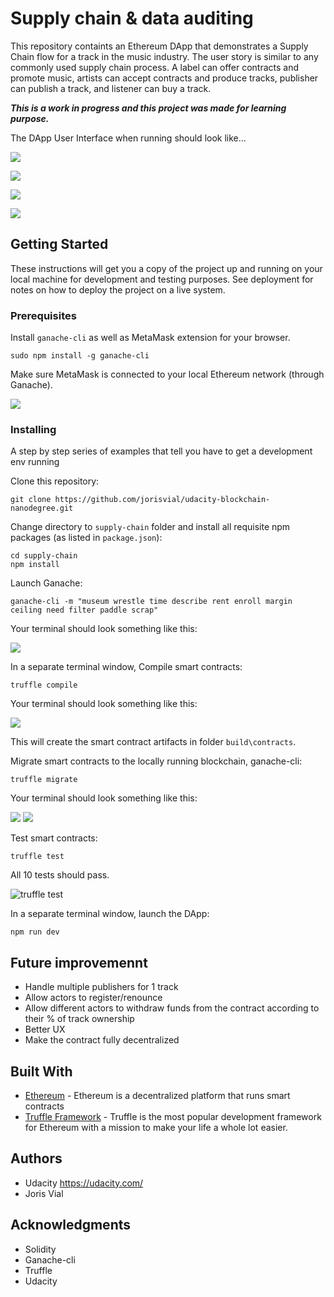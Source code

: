 # Supply chain & data auditing

This repository containts an Ethereum DApp that demonstrates a Supply Chain flow for a track in the music industry. The user story is similar to any commonly used supply chain process. A label can offer contracts and promote music, artists can accept contracts and produce tracks, publisher can publish a track, and listener can buy a track.

***This is a work in progress and this project was made for learning purpose.***

The DApp User Interface when running should look like...

![](https://github.com/jorisvial/udacity-blockchain-nanodegree/blob/readme/images/Capture.PNG)

![](https://github.com/jorisvial/udacity-blockchain-nanodegree/blob/readme/images/Capture2.PNG)

![](https://github.com/jorisvial/udacity-blockchain-nanodegree/blob/readme/images/Capture3.PNG)

![](https://github.com/jorisvial/udacity-blockchain-nanodegree/blob/readme/images/Capture4.PNG)

## Getting Started

These instructions will get you a copy of the project up and running on your local machine for development and testing purposes. See deployment for notes on how to deploy the project on a live system.

### Prerequisites

Install `ganache-cli` as well as MetaMask extension for your browser.
```
sudo npm install -g ganache-cli
```
Make sure MetaMask is connected to your local Ethereum network (through Ganache).

![](https://github.com/jorisvial/udacity-blockchain-nanodegree/blob/readme/images/Capture5.PNG)

### Installing

A step by step series of examples that tell you have to get a development env running

Clone this repository:

```
git clone https://github.com/jorisvial/udacity-blockchain-nanodegree.git
```

Change directory to ```supply-chain``` folder and install all requisite npm packages (as listed in ```package.json```):

```
cd supply-chain
npm install
```

Launch Ganache:

```
ganache-cli -m "museum wrestle time describe rent enroll margin ceiling need filter paddle scrap"
```

Your terminal should look something like this:

![](https://github.com/jorisvial/udacity-blockchain-nanodegree/blob/readme/images/Capture6.PNG)

In a separate terminal window, Compile smart contracts:

```
truffle compile
```

Your terminal should look something like this:

![](https://github.com/jorisvial/udacity-blockchain-nanodegree/blob/readme/images/Capture7.PNG)

This will create the smart contract artifacts in folder ```build\contracts```.

Migrate smart contracts to the locally running blockchain, ganache-cli:

```
truffle migrate
```

Your terminal should look something like this:

![](https://github.com/jorisvial/udacity-blockchain-nanodegree/blob/readme/images/Capture8.PNG)
![](https://github.com/jorisvial/udacity-blockchain-nanodegree/blob/readme/images/Capture9.PNG)

Test smart contracts:

```
truffle test
```

All 10 tests should pass.

![truffle test](https://github.com/jorisvial/udacity-blockchain-nanodegree/blob/readme/images/Capture10.PNG)

In a separate terminal window, launch the DApp:

```
npm run dev
```

## Future improvemennt
* Handle multiple publishers for 1 track
* Allow actors to register/renounce
* Allow different actors to withdraw funds from the contract according to their % of track ownership
* Better UX
* Make the contract fully decentralized

## Built With

* [Ethereum](https://www.ethereum.org/) - Ethereum is a decentralized platform that runs smart contracts
* [Truffle Framework](http://truffleframework.com/) - Truffle is the most popular development framework for Ethereum with a mission to make your life a whole lot easier.


## Authors

* Udacity https://udacity.com/
* Joris Vial

## Acknowledgments

* Solidity
* Ganache-cli
* Truffle
* Udacity
